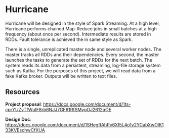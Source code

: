 Hurricane
=========

Hurricane will be designed in the style of Spark Streaming. At a high level, Hurricane performs chained Map-Reduce jobs in small batches at a high frequency (about once per second). Intermediate results are stored in RDDs. Fault tolerance is achieved the in same style as Spark.

There is a single, unreplicated master node and several worker nodes. The master tracks all RDDs and their dependencies. Every second, the master launches the tasks to generate the set of RDDs for the next batch. The system reads its data from a persistent, streaming, log-file storage system such as Kafka. For the purposes of this project, we will read data from a fake Kafka broker. Outputs will be written to text files.

Resources
---------
**Project proposal**: https://docs.google.com/document/d/1ts-cprYUZvTfWuIF8rb6NJJ7GF61RfSMyqOJ2612qOE

**Design Doc**: https://docs.google.com/document/d/1SHegRAhPv6XI5L4o1y2YCabXwOlK133KVEsohwCfXUA
